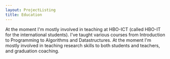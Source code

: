 ```yaml
---
layout: ProjectListing
title: Education
---
```

At the moment I'm mostly involved in teaching at HBO-ICT (called HBO-IT for the international students).
I've taught various courses from Introduction to Programming to Algorithms and Datastructures. At the moment I'm mostly involved in teaching research skills to both students and teachers, and graduation coaching.